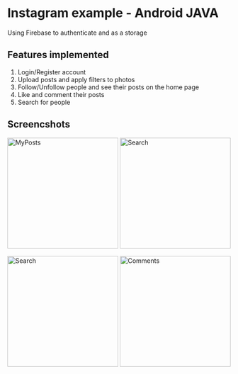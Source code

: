 # Instagram example - Android JAVA
Using Firebase to authenticate and as a storage

## Features implemented
1. Login/Register account
2. Upload posts and apply filters to photos
3. Follow/Unfollow people and see their posts on the home page
4. Like and comment their posts
5. Search for people

## Screencshots
<img width="250" alt="MyPosts" src="https://i.imgur.com/LLBAZRh.png"/> <img width="250" alt="Search" src="https://i.imgur.com/WxcdM0K.png"/>

<img width="250" alt="Search" src="https://i.imgur.com/mLWpqlS.png"/> <img width="250" alt="Comments" src="https://i.imgur.com/P8WMpLH.png"/>


